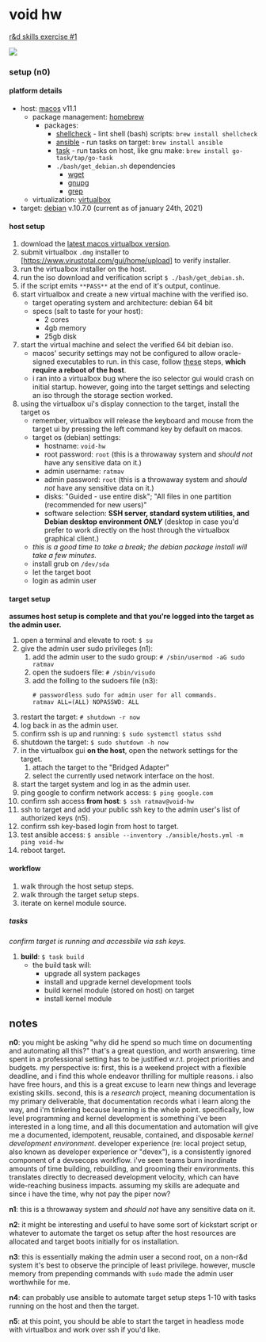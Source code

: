 void hw
=======

[r&d skills exercise #1](https://docs.google.com/document/d/1U1PTHOdcUMUCC1rkcZGMazNkQCOCfjCV8aRPjYLxLEg/edit?ts=60073946)

![](https://upload.wikimedia.org/wikipedia/commons/9/96/Animated_glider_emblem.gif)

### setup (n0)

#### platform details

* host: [macos](https://support.apple.com/guide/mac-help/welcome/mac) v11.1
  * package management: [homebrew](https://docs.brew.sh/)
    * packages:
      * [shellcheck](https://github.com/koalaman/shellcheck#how-to-use) - lint shell (bash) scripts: `brew install shellcheck`
      * [ansible](https://docs.ansible.com/ansible/latest/index.html) - run tasks on target: `brew install ansible`
      * [task](https://taskfile.dev/#/) - run tasks on host, like gnu make: `brew install go-task/tap/go-task`
      * `./bash/get_debian.sh` dependencies
        * [wget](https://www.gnu.org/software/wget/manual/)
        * [gnupg](https://gnupg.org/documentation/manuals/gnupg/)
        * [grep](https://www.gnu.org/software/grep/manual/)
  * virtualization: [virtualbox](https://www.virtualbox.org/wiki/Documentation)
* target: [debian](https://www.debian.org/doc/) v.10.7.0 (current as of january 24th, 2021)

#### host setup

1. download the [latest macos virtualbox version](https://download.virtualbox.org/virtualbox/6.1.18/VirtualBox-6.1.18-142142-OSX.dmg).
1. submit virtualbox `.dmg` installer to [https://www.virustotal.com/gui/home/upload] to verify installer.
1. run the virtualbox installer on the host.
1. run the iso download and verification script `$ ./bash/get_debian.sh`.
1. if the script emits `**PASS**` at the end of it's output, continue.
1. start virtualbox and create a new virtual machine with the verified iso.
    * target operating system and architecture: debian 64 bit
    * specs (salt to taste for your host):
        * 2 cores
        * 4gb memory
        * 25gb disk
1. start the virtual machine and select the verified 64 bit debian iso.
    * macos' security settings may not be configured to allow oracle-signed executables to run. in this case, follow [these](https://howtogeek.com/658047/how-to-fix-virtualboxs-“kernel-driver-not-installed-rc-1908-error/) steps, **which require a reboot of the host**.
    * i ran into a virtualbox bug where the iso selector gui would crash on initial startup. however, going into the target settings and selecting an iso through the storage section worked.
1. using the virtualbox ui's display connection to the target, install the target os
    * remember, virtualbox will release the keyboard and mouse from the target ui by pressing the left command key by default on macos.
    * target os (debian) settings:
        * hostname: `void-hw`
        * root password: `root` (this is a throwaway system and _should not_ have any sensitive data on it.)
        * admin username: `ratmav`
        * admin password: `root` (this is a throwaway system and _should not_ have any sensitive data on it.)
        * disks: "Guided - use entire disk"; "All files in one partition (recommended for new users)"
        * software selection: **SSH server, standard system utilities, and Debian desktop environment _ONLY_** (desktop in case you'd prefer to work directly on the host through the virtualbox graphical client.)
    * _this is a good time to take a break; the debian package install will take a few minutes._
    * install grub on `/dev/sda`
    * let the target boot
    * login as admin user

#### target setup

**assumes host setup is complete and that you're logged into the target as the admin user.**

1. open a terminal and elevate to root: `$ su`
1. give the admin user sudo privileges (n1):
    1. add the admin user to the sudo group: `# /sbin/usermod -aG sudo ratmav`
    1. open the sudoers file: `# /sbin/visudo`
    1. add the folling to the sudoers file (n3):
        ```shell
        # passwordless sudo for admin user for all commands.
        ratmav ALL=(ALL) NOPASSWD: ALL
        ```
1. restart the target: `# shutdown -r now`
1. log back in as the admin user.
1. confirm ssh is up and running: `$ sudo systemctl status sshd`
1. shutdown the target: `$ sudo shutdown -h now`
1. in the virtualbox gui **on the host**, open the network settings for the target.
    1. attach the target to the "Bridged Adapter"
    1. select the currently used network interface on the host.
1. start the target system and log in as the admin user.
1. ping google to confirm network access: `$ ping google.com`
1. confirm ssh access **from host**: `$ ssh ratmav@void-hw`
1. ssh to target and add your public ssh key to the admin user's list of authorized keys (n5).
1. confirm ssh key-based login from host to target.
1. test ansible access: `$ ansible --inventory ./ansible/hosts.yml -m ping void-hw`
1. reboot target.

#### workflow

1. walk through the host setup steps.
1. walk through the target setup steps.
1. iterate on kernel module source.

##### tasks

_confirm target is running and accessbile via ssh keys._

1. **build**: `$ task build`
    * the build task will:
        * upgrade all system packages
        * install and upgrade kernel development tools
        * build kernel module (stored on host) on target
        * install kernel module

## notes

**n0**: you might be asking "why did he spend so much time on documenting and automating all this?" that's a great question, and worth answering. time spent in a professional setting has to be justified w.r.t. project priorities and budgets. my perspective is: first, this is a weekend project with a flexible deadline, and i find this whole endeavor thrilling for multiple reasons. i also have free hours, and this is a great excuse to learn new things and leverage existing skills. second, this is a _research_ project, meaning documentation is my primary deliverable, that documentation records what i learn along the way, and i'm tinkering because learning is the whole point. specifically, low level programming and kernel development is something i've been interested in a long time, and all this documentation and automation will give me a documented, idempotent, reusable, contained, and disposable _kernel development environment_. developer experience (re: local project setup, also known as developer experience or "devex"), is a consistently ignored component of a devsecops workflow. i've seen teams burn inordinate amounts of time building, rebuilding, and grooming their environments. this translates directly to decreased development velocity, which can have wide-reaching business impacts. assuming my skills are adequate and since i have the time, why not pay the piper now?

**n1**: this is a throwaway system and _should not_ have any sensitive data on it.

**n2**: it might be interesting and useful to have some sort of kickstart script or whatever to automate the target os setup after the host resources are allocated and target boots initially for os installation.

**n3**: this is essentially making the admin user a second root, on a non-r&d system it's best to observe the principle of least privilege. however, muscle memory from prepending commands with `sudo` made the admin user worthwhile for me.

**n4**: can probably use ansible to automate target setup steps 1-10 with tasks running on the host and then the target.

**n5**: at this point, you should be able to start the target in headless mode with virtualbox and work over ssh if you'd like.
